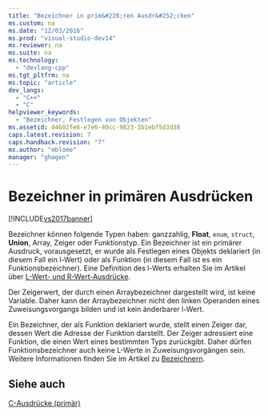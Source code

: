 ```yaml
---
title: "Bezeichner in prim&#228;ren Ausdr&#252;cken"
ms.custom: na
ms.date: "12/03/2016"
ms.prod: "visual-studio-dev14"
ms.reviewer: na
ms.suite: na
ms.technology: 
  - "devlang-cpp"
ms.tgt_pltfrm: na
ms.topic: "article"
dev_langs: 
  - "C++"
  - "C"
helpviewer_keywords: 
  - "Bezeichner, Festlegen von Objekten"
ms.assetid: d4602fe6-e7e6-40cc-9823-3b1ebf5d3d38
caps.latest.revision: 7
caps.handback.revision: "7"
ms.author: "mblome"
manager: "ghogen"
---
```

# Bezeichner in prim&#228;ren Ausdr&#252;cken
[!INCLUDE[vs2017banner](../assembler/inline/includes/vs2017banner.md)]

Bezeichner können folgende Typen haben: ganzzahlig, **Float**, `enum`, `struct`, **Union**, Array, Zeiger oder Funktionstyp.  Ein Bezeichner ist ein primärer Ausdruck, vorausgesetzt, er wurde als Festlegen eines Objekts deklariert \(in diesem Fall ein l\-Wert\) oder als Funktion \(in diesem Fall ist es ein Funktionsbezeichner\).  Eine Definition des l\-Werts erhalten Sie im Artikel über [L\-Wert\- und R\-Wert\-Ausdrücke](../c-language/l-value-and-r-value-expressions.md).  
  
 Der Zeigerwert, der durch einen Arraybezeichner dargestellt wird, ist keine Variable. Daher kann der Arraybezeichner nicht den linken Operanden eines Zuweisungsvorgangs bilden und ist kein änderbarer l\-Wert.  
  
 Ein Bezeichner, der als Funktion deklariert wurde, stellt einen Zeiger dar, dessen Wert die Adresse der Funktion darstellt.  Der Zeiger adressiert eine Funktion, die einen Wert eines bestimmten Typs zurückgibt.  Daher dürfen Funktionsbezeichner auch keine L\-Werte in Zuweisungsvorgängen sein.  Weitere Informationen finden Sie im Artikel zu [Bezeichnern](../c-language/c-identifiers.md).  
  
## Siehe auch  
 [C\-Ausdrücke \(primär\)](../c-language/c-primary-expressions.md)
